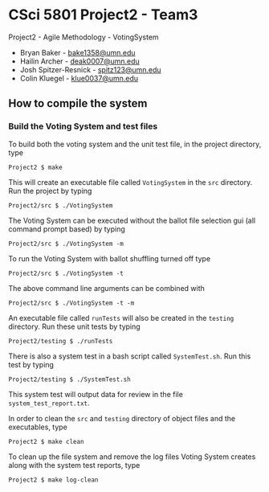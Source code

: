 # CSci 5801 Project2 - Team3

Project2 - Agile Methodology - VotingSystem

- Bryan Baker - bake1358@umn.edu
- Hailin Archer - deak0007@umn.edu
- Josh Spitzer-Resnick - spitz123@umn.edu
- Colin Kluegel - klue0037@umn.edu

## How to compile the system

### Build the Voting System and test files

To build both the voting system and the unit test file, in the project directory, type
```
Project2 $ make
```
This will create an executable file called `VotingSystem` in the `src` directory.  Run the project by typing
```
Project2/src $ ./VotingSystem
```
The Voting System can be executed without the ballot file selection gui (all command prompt based) by typing
```
Project2/src $ ./VotingSystem -m
```
To run the Voting System with ballot shuffling turned off type
```
Project2/src $ ./VotingSystem -t
```
The above command line arguments can be combined with
```
Project2/src $ ./VotingSystem -t -m
```
An executable file called `runTests` will also be created in the `testing` directory.  Run these unit tests by typing
```
Project2/testing $ ./runTests
```
There is also a system test in a bash script called `SystemTest.sh`.  Run this test by typing
```
Project2/testing $ ./SystemTest.sh
```
This system test will output data for review in the file `system_test_report.txt`.

In order to clean the `src` and `testing` directory of object files and the executables, type
```
Project2 $ make clean
```
To clean up the file system and remove the log files Voting System creates along with the system test reports, type
```
Project2 $ make log-clean
```
